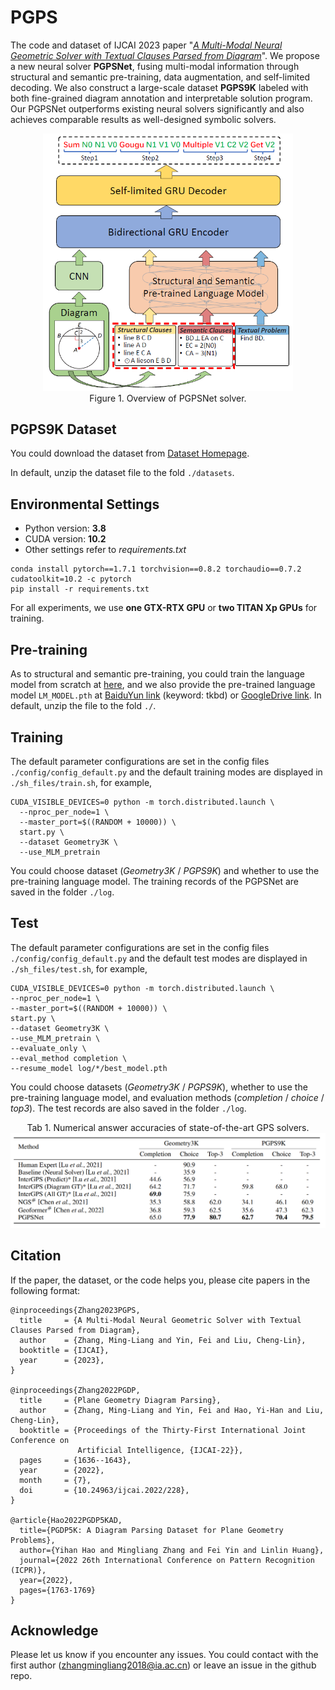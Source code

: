 # PGPS
The code and dataset of IJCAI 2023 paper "[*A Multi-Modal Neural Geometric Solver with Textual Clauses Parsed from Diagram*](https://arxiv.org/abs/2302.11097)". We propose a new neural solver **PGPSNet**, fusing multi-modal information through structural and semantic
pre-training, data augmentation, and self-limited decoding. We also construct a large-scale dataset **PGPS9K** labeled with both fine-grained diagram annotation and interpretable solution program. Our PGPSNet outperforms existing neural solvers significantly and also achieves comparable results as well-designed symbolic solvers.

<div align=center>
	<img width="400" src="images\PGDPNet.png">
</div>
<div align=center>
	Figure 1. Overview of PGPSNet solver.
</div>

<!-- <div align=center>
	<img width="800" src="images\Pre-training.png">
</div>
<div align=center>
	Figure 2. Pipeline of structural and semantic pre-training.
</div> -->

## PGPS9K Dataset
You could download the dataset from [Dataset Homepage](http://www.nlpr.ia.ac.cn/databases/CASIA-PGPS9K).

In default, unzip the dataset file to the fold `./datasets`.

## Environmental Settings
- Python version: **3.8**
- CUDA version: **10.2**
- Other settings refer to *requirements.txt*
```
conda install pytorch==1.7.1 torchvision==0.8.2 torchaudio==0.7.2 cudatoolkit=10.2 -c pytorch
pip install -r requirements.txt
```
For all experiments, we use **one GTX-RTX GPU** or **two TITAN Xp GPUs** for training. 

## Pre-training
As to structural and semantic pre-training, you could train the language model from scratch at [here](https://github.com/mingliangzhang2018/PGPS-Pretraining), and we also provide the pre-trained language model `LM_MODEL.pth` at [BaiduYun link](https://pan.baidu.com/s/1dVdFCVVeXDORDe5q5xpbzw) (keyword: tkbd) or [GoogleDrive link](https://drive.google.com/file/d/1h4OPMSq71aneCRWwB7muRwdsClYwXE0V/view?usp=sharing). In default, unzip the file to the fold `./`.

## Training

The default parameter configurations are set in the config files `./config/config_default.py` and the 
default training modes are displayed in `./sh_files/train.sh`, for example,

```
CUDA_VISIBLE_DEVICES=0 python -m torch.distributed.launch \
  --nproc_per_node=1 \
  --master_port=$((RANDOM + 10000)) \
  start.py \
  --dataset Geometry3K \
  --use_MLM_pretrain
```

You could choose dataset (*Geometry3K* / *PGPS9K*)  and whether to use the pre-training language model. The training records of the PGPSNet are saved in the folder `./log`.

## Test

The default parameter configurations are set in the config files `./config/config_default.py` and the 
default test modes are displayed in `./sh_files/test.sh`, for example,

```
CUDA_VISIBLE_DEVICES=0 python -m torch.distributed.launch \
--nproc_per_node=1 \
--master_port=$((RANDOM + 10000)) \
start.py \
--dataset Geometry3K \
--use_MLM_pretrain \
--evaluate_only \
--eval_method completion \
--resume_model log/*/best_model.pth
```
You could choose datasets (*Geometry3K* / *PGPS9K*), whether to use the pre-training language model, and evaluation methods (*completion* / *choice* / *top3*). The test records are also saved in the folder `./log`.

<div align=center>
	Tab 1. Numerical answer accuracies of state-of-the-art GPS solvers.
</div>
<div align=center>
	<img width="700" src="images\results.png">
</div>



## Citation

If the paper, the dataset, or the code helps you, please cite papers in the following format:
```
@inproceedings{Zhang2023PGPS,
  title     = {A Multi-Modal Neural Geometric Solver with Textual Clauses Parsed from Diagram},
  author    = {Zhang, Ming-Liang and Yin, Fei and Liu, Cheng-Lin},
  booktitle = {IJCAI},
  year      = {2023},
}

@inproceedings{Zhang2022PGDP,
  title     = {Plane Geometry Diagram Parsing},
  author    = {Zhang, Ming-Liang and Yin, Fei and Hao, Yi-Han and Liu, Cheng-Lin},
  booktitle = {Proceedings of the Thirty-First International Joint Conference on
               Artificial Intelligence, {IJCAI-22}},
  pages     = {1636--1643},
  year      = {2022},
  month     = {7},
  doi       = {10.24963/ijcai.2022/228},
}

@article{Hao2022PGDP5KAD,
  title={PGDP5K: A Diagram Parsing Dataset for Plane Geometry Problems},
  author={Yihan Hao and Mingliang Zhang and Fei Yin and Linlin Huang},
  journal={2022 26th International Conference on Pattern Recognition (ICPR)},
  year={2022},
  pages={1763-1769}
}
```

## Acknowledge
Please let us know if you encounter any issues. You could contact with the first author (zhangmingliang2018@ia.ac.cn) or leave an issue in the github repo.